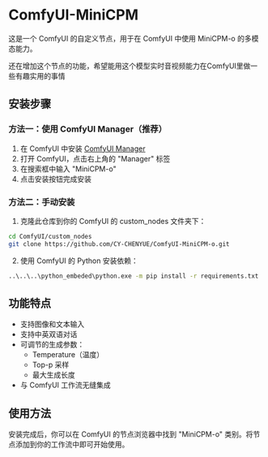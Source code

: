 # ComfyUI-MiniCPM

这是一个 ComfyUI 的自定义节点，用于在 ComfyUI 中使用 MiniCPM-o 的多模态能力。

还在增加这个节点的功能，希望能用这个模型实时音视频能力在ComfyUI里做一些有趣实用的事情

## 安装步骤

### 方法一：使用 ComfyUI Manager（推荐）

1. 在 ComfyUI 中安装 [ComfyUI Manager](https://github.com/ltdrdata/ComfyUI-Manager)
2. 打开 ComfyUI，点击右上角的 "Manager" 标签
3. 在搜索框中输入 "MiniCPM-o"
4. 点击安装按钮完成安装

### 方法二：手动安装

1. 克隆此仓库到你的 ComfyUI 的 custom_nodes 文件夹下：
```bash
cd ComfyUI/custom_nodes
git clone https://github.com/CY-CHENYUE/ComfyUI-MiniCPM-o.git
```

2. 使用 ComfyUI 的 Python 安装依赖：

```bash
..\..\..\python_embeded\python.exe -m pip install -r requirements.txt
```

## 功能特点

- 支持图像和文本输入
- 支持中英双语对话
- 可调节的生成参数：
  - Temperature（温度）
  - Top-p 采样
  - 最大生成长度
- 与 ComfyUI 工作流无缝集成

## 使用方法

安装完成后，你可以在 ComfyUI 的节点浏览器中找到 "MiniCPM-o" 类别。将节点添加到你的工作流中即可开始使用。

